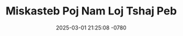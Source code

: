 ---
layout: movie-video-data
date: 2025-03-01 21:25:08 -0780
categories: movie

# Site Attributes
title: "Miskasteb Poj Nam Loj Tshaj Peb"
permalink: "/movie/Miskasteb_Poj_Nam_Loj_Tshaj_Peb"

# Movie Attributes
synopsis: "Daim muv vim no hais txog Awb lub neej nyob rau mis kas teb. Es nkawv sib yuav los taus plaub xyoo lawm. Tab sis nkawv tsis muaj menyuam ib tug li. Awb tus poj niam ntshai ib tsam awb hos mus muaj dua ib tug niam yau los vim rau qhov nws tsis muaj awb me nyuam. Awb tus poj niam thiaj li nrhiav kom tau txoj haus kev los ua kom tau awb nkawv muaj menyuam. Awb tus poj niam thiaj mus saib ces lawv kom mus nhriav kom tau ib tug txiv hlob ua nyob rau sab ua hnub tuaj tuaj roos nkawv ces nkawv thiaj li yuav muaj menyuam. Awb los pib tsis mob siab rau thiab. Tab sis niam tais hos hais rau awb tus poj niam kom ua lub siab ntev thiab vim yus yog tus tsis muaj menyuam. Yus yuav tsum khoos yus tus txiv thiab hos tsam mus muaj duas tus tshiab. Tab sis awb tus poj niam nkag siab los lus khoos ntawv mus ua tus poj niam ntaus txiv vim nws ntshai ib tsam nws lub neej piam. Hos awb thiab tus txiv hlob nkawv los kuj mus mus tham hluas nkauj. Thiab neeg los hu hu tuaj qhia rau awb tus poj niam thiab ces awb tus poj niam thiaj li phem phem rau awb thiab. "
producer: "Mai Choua Thao"
director: "Pa Yang, G. Thao"
writer: "Pa Yang, G. Thao"
video_link: ""
genre: "Drama Comedy"
year: "2010"
release_type: "DVD"
storage: "Center for Hmong Studies"
thumbnail: "/assets/images/movie_thumbnails/Miskasteb Poj Nam Loj Tshaj Peb.jpeg"
publishing_company: "Hmong Future Film"

# Sequels + Parts
base_movie: ""
total_parts: 0
sequel: ""

# Movie Cast
cast:
- name: "Keng Thao"
- name: "Ka Xiong"
- name: "Pao Thao"
---